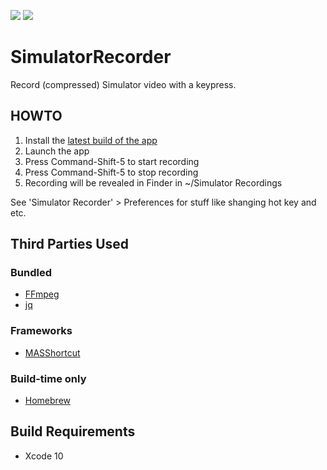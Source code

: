 [![](https://travis-ci.org/grigorye/SimulatorRecorder.svg?branch=master)](https://travis-ci.org/grigorye/SimulatorRecorder)
[![](https://gitlab.com/grigorye/SimulatorRecorder/badges/master/pipeline.svg)](https://gitlab.com/grigorye/SimulatorRecorder/commits/master)

# SimulatorRecorder

Record (compressed) Simulator video with a keypress.

## HOWTO

1. Install the [latest build of the app](https://gitlab.com/grigorye/SimulatorRecorder/-/jobs/artifacts/master/raw/build/SimulatorRecorder.pkg?job=build_project)
2. Launch the app
3. Press Command-Shift-5 to start recording
4. Press Command-Shift-5 to stop recording
5. Recording will be revealed in Finder in ~/Simulator Recordings

See 'Simulator Recorder' > Preferences for stuff like shanging hot key and etc.
 

## Third Parties Used

### Bundled

* [FFmpeg](https://ffmpeg.org)
* [jq](https://stedolan.github.io/jq)

### Frameworks

* [MASShortcut](https://github.com/shpakovski/MASShortcut)

### Build-time only

* [Homebrew](https://brew.sh)

## Build Requirements

* Xcode 10
